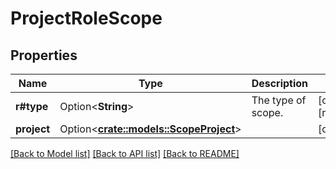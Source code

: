 # ProjectRoleScope

## Properties

Name | Type | Description | Notes
------------ | ------------- | ------------- | -------------
**r#type** | Option<**String**> | The type of scope. | [optional][readonly]
**project** | Option<[**crate::models::ScopeProject**](Scope_project.md)> |  | [optional]

[[Back to Model list]](../README.md#documentation-for-models) [[Back to API list]](../README.md#documentation-for-api-endpoints) [[Back to README]](../README.md)



